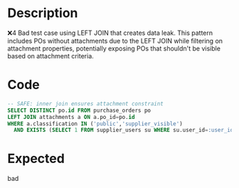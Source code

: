 # Description
❌4 Bad test case using LEFT JOIN that creates data leak. This pattern includes POs without attachments due to the LEFT JOIN while filtering on attachment properties, potentially exposing POs that shouldn't be visible based on attachment criteria.

# Code
```sql
-- SAFE: inner join ensures attachment constraint
SELECT DISTINCT po.id FROM purchase_orders po
LEFT JOIN attachments a ON a.po_id=po.id
WHERE a.classification IN ('public','supplier_visible')
  AND EXISTS (SELECT 1 FROM supplier_users su WHERE su.user_id=:user_id);
```

# Expected
bad